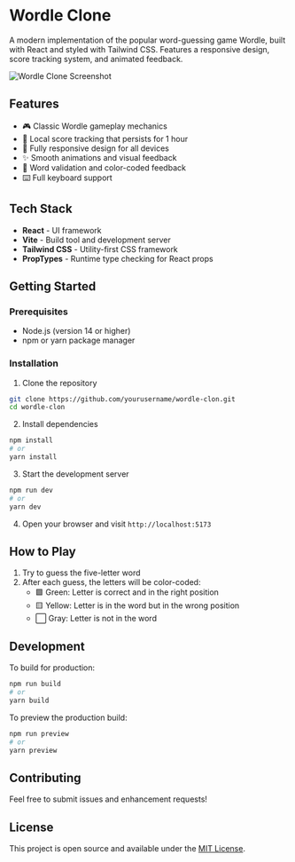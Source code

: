 # Wordle Clone

A modern implementation of the popular word-guessing game Wordle, built with React and styled with Tailwind CSS. Features a responsive design, score tracking system, and animated feedback.

![Wordle Clone Screenshot](screenshot.png)

## Features

- 🎮 Classic Wordle gameplay mechanics
- 💾 Local score tracking that persists for 1 hour
- 📱 Fully responsive design for all devices
- ✨ Smooth animations and visual feedback
- 🎯 Word validation and color-coded feedback
- ⌨️ Full keyboard support

## Tech Stack

- **React** - UI framework
- **Vite** - Build tool and development server
- **Tailwind CSS** - Utility-first CSS framework
- **PropTypes** - Runtime type checking for React props

## Getting Started

### Prerequisites

- Node.js (version 14 or higher)
- npm or yarn package manager

### Installation

1. Clone the repository
```bash
git clone https://github.com/yourusername/wordle-clon.git
cd wordle-clon
```

2. Install dependencies
```bash
npm install
# or
yarn install
```

3. Start the development server
```bash
npm run dev
# or
yarn dev
```

4. Open your browser and visit `http://localhost:5173`

## How to Play

1. Try to guess the five-letter word
2. After each guess, the letters will be color-coded:
   - 🟩 Green: Letter is correct and in the right position
   - 🟨 Yellow: Letter is in the word but in the wrong position
   - ⬜ Gray: Letter is not in the word

## Development

To build for production:
```bash
npm run build
# or
yarn build
```

To preview the production build:
```bash
npm run preview
# or
yarn preview
```

## Contributing

Feel free to submit issues and enhancement requests!

## License

This project is open source and available under the [MIT License](LICENSE).